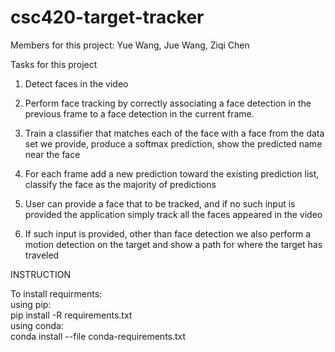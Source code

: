# csc420-target-tracker

Members for this project: Yue Wang, Jue Wang, Ziqi Chen

Tasks for this project

1.	Detect faces in the video

2.	Perform face tracking by correctly associating a face detection in the previous frame to a face detection in the current frame.

3.	Train a classifier that matches each of the face with a face from the data set we provide, produce a softmax prediction, show the predicted name near the face

4.	For each frame add a new prediction toward the existing prediction list, classify the face as the majority of predictions

5.	User can provide a face that to be tracked, and if no such input is provided the application simply track all the faces appeared in the video

6.	If such input is provided, other than face detection we also perform a motion detection on the target and show a path for where the target has traveled

INSTRUCTION

To install requirments:<br />
  using pip:<br />
    pip install -R requirements.txt<br />
  using conda:<br />
    conda install --file conda-requirements.txt<br />

